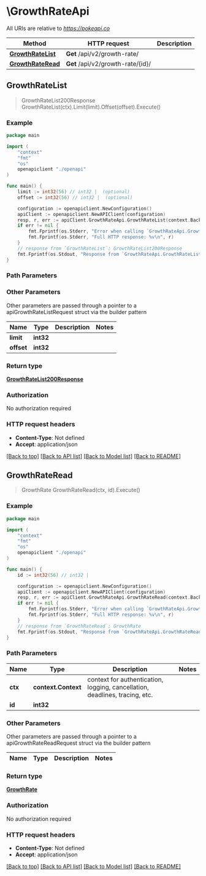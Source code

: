 # \GrowthRateApi

All URIs are relative to *https://pokeapi.co*

Method | HTTP request | Description
------------- | ------------- | -------------
[**GrowthRateList**](GrowthRateApi.md#GrowthRateList) | **Get** /api/v2/growth-rate/ | 
[**GrowthRateRead**](GrowthRateApi.md#GrowthRateRead) | **Get** /api/v2/growth-rate/{id}/ | 



## GrowthRateList

> GrowthRateList200Response GrowthRateList(ctx).Limit(limit).Offset(offset).Execute()



### Example

```go
package main

import (
    "context"
    "fmt"
    "os"
    openapiclient "./openapi"
)

func main() {
    limit := int32(56) // int32 |  (optional)
    offset := int32(56) // int32 |  (optional)

    configuration := openapiclient.NewConfiguration()
    apiClient := openapiclient.NewAPIClient(configuration)
    resp, r, err := apiClient.GrowthRateApi.GrowthRateList(context.Background()).Limit(limit).Offset(offset).Execute()
    if err != nil {
        fmt.Fprintf(os.Stderr, "Error when calling `GrowthRateApi.GrowthRateList``: %v\n", err)
        fmt.Fprintf(os.Stderr, "Full HTTP response: %v\n", r)
    }
    // response from `GrowthRateList`: GrowthRateList200Response
    fmt.Fprintf(os.Stdout, "Response from `GrowthRateApi.GrowthRateList`: %v\n", resp)
}
```

### Path Parameters



### Other Parameters

Other parameters are passed through a pointer to a apiGrowthRateListRequest struct via the builder pattern


Name | Type | Description  | Notes
------------- | ------------- | ------------- | -------------
 **limit** | **int32** |  | 
 **offset** | **int32** |  | 

### Return type

[**GrowthRateList200Response**](GrowthRateList200Response.md)

### Authorization

No authorization required

### HTTP request headers

- **Content-Type**: Not defined
- **Accept**: application/json

[[Back to top]](#) [[Back to API list]](../README.md#documentation-for-api-endpoints)
[[Back to Model list]](../README.md#documentation-for-models)
[[Back to README]](../README.md)


## GrowthRateRead

> GrowthRate GrowthRateRead(ctx, id).Execute()



### Example

```go
package main

import (
    "context"
    "fmt"
    "os"
    openapiclient "./openapi"
)

func main() {
    id := int32(56) // int32 | 

    configuration := openapiclient.NewConfiguration()
    apiClient := openapiclient.NewAPIClient(configuration)
    resp, r, err := apiClient.GrowthRateApi.GrowthRateRead(context.Background(), id).Execute()
    if err != nil {
        fmt.Fprintf(os.Stderr, "Error when calling `GrowthRateApi.GrowthRateRead``: %v\n", err)
        fmt.Fprintf(os.Stderr, "Full HTTP response: %v\n", r)
    }
    // response from `GrowthRateRead`: GrowthRate
    fmt.Fprintf(os.Stdout, "Response from `GrowthRateApi.GrowthRateRead`: %v\n", resp)
}
```

### Path Parameters


Name | Type | Description  | Notes
------------- | ------------- | ------------- | -------------
**ctx** | **context.Context** | context for authentication, logging, cancellation, deadlines, tracing, etc.
**id** | **int32** |  | 

### Other Parameters

Other parameters are passed through a pointer to a apiGrowthRateReadRequest struct via the builder pattern


Name | Type | Description  | Notes
------------- | ------------- | ------------- | -------------


### Return type

[**GrowthRate**](GrowthRate.md)

### Authorization

No authorization required

### HTTP request headers

- **Content-Type**: Not defined
- **Accept**: application/json

[[Back to top]](#) [[Back to API list]](../README.md#documentation-for-api-endpoints)
[[Back to Model list]](../README.md#documentation-for-models)
[[Back to README]](../README.md)

